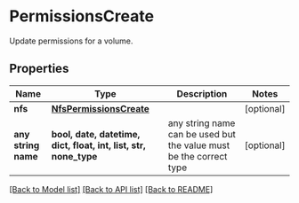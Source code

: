 # PermissionsCreate

Update permissions for a volume.

## Properties
Name | Type | Description | Notes
------------ | ------------- | ------------- | -------------
**nfs** | [**NfsPermissionsCreate**](NfsPermissionsCreate.md) |  | [optional] 
**any string name** | **bool, date, datetime, dict, float, int, list, str, none_type** | any string name can be used but the value must be the correct type | [optional]

[[Back to Model list]](../README.md#documentation-for-models) [[Back to API list]](../README.md#documentation-for-api-endpoints) [[Back to README]](../README.md)


